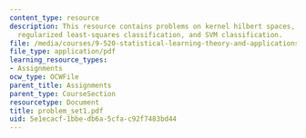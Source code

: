 ```yaml
---
content_type: resource
description: This resource contains problems on kernel hilbert spaces, mercer?s theorem,
  regularized least-squares classification, and SVM classification.
file: /media/courses/9-520-statistical-learning-theory-and-applications-spring-2006/5e1ecacf1bbedb6a5cfac92f7483bd44_problem_set1.pdf
file_type: application/pdf
learning_resource_types:
- Assignments
ocw_type: OCWFile
parent_title: Assignments
parent_type: CourseSection
resourcetype: Document
title: problem_set1.pdf
uid: 5e1ecacf-1bbe-db6a-5cfa-c92f7483bd44
---
```

